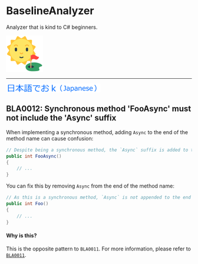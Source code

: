 # BaselineAnalyzer

Analyzer that is kind to C# beginners.

[![BaselineAnalyzer](Images/BaselineAnalyzer.100.png)](https://github.com/kekyo/BaselineAnalyzer)

----

[![Japanese language](Images/Japanese.256.png)](https://github.com/kekyo/BaselineAnalyzer/blob/main/docs/BLA0012.ja.md)

## BLA0012: Synchronous method 'FooAsync' must not include the 'Async' suffix

When implementing a synchronous method, adding `Async` to the end of the method name can cause confusion:

```csharp
// Despite being a synchronous method, the `Async` suffix is added to the end of the method name
public int FooAsync()
{
    // ...
}
```

You can fix this by removing `Async` from the end of the method name:

```csharp
// As this is a synchronous method, `Async` is not appended to the end of the method name
public int Foo()
{
    // ...
}
```

#### Why is this?

This is the opposite pattern to `BLA0011`.
For more information, please refer to [`BLA0011`](https://github.com/kekyo/BaselineAnalyzer/blob/main/docs/BLA0011.md).
